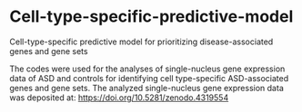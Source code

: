 # Cell-type-specific-predictive-model
Cell-type-specific predictive model for prioritizing disease-associated genes and gene sets

The codes were used for the analyses of single-nucleus gene expression data of ASD and controls for identifying cell type-specific ASD-associated genes and gene sets.
The analyzed single-nucleus gene expression data was deposited at: https://doi.org/10.5281/zenodo.4319554
